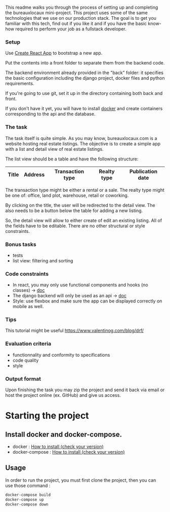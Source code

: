 This readme walks you through the process of setting up and completing the bureauxlocaux mini-project.
This project uses some of the same technologies that we use on our production stack.
The goal is to get you familiar with this tech, find out if you like it and if you have the basic know-how required to perform your job as a fullstack developer.

### Setup

Use [Create React App](https://github.com/facebook/create-react-app) to bootstrap a new app.

Put the contents into a front folder to separate them from the backend code.

The backend environment already provided in the "back" folder: it specifies the basic configuration including the django project, docker files and python requirements.

If you're going to use git, set it up in the directory containing both back and front.

If you don't have it yet, you will have to install [docker](https://www.docker.com/) and create containers corresponding to the api and the database.

### The task 

The task itself is quite simple.
As you may know, bureauxlocaux.com is a website hosting real estate listings.
The objective is to create a simple app with a list and detail view of real estate listings.

The list view should be a table and have the following structure:

| Title        | Address           | Transaction type  | Realty type | Publication date |
| ------------ | ----------------- | ----------------- | ----------- | ---------------- |

The transaction type might be either a rental or a sale.
The realty type might be one of: office, land plot, warehouse, retail or coworking.

By clicking on the title, the user will be redirected to the detail view.
The also needs to be a button below the table for adding a new listing.

So, the detail view will allow to either create of edit an existing listing.
All of the fields have to be editable.
There are no other structural or style constraints.

### Bonus tasks
- tests
- list view: filtering and sorting

### Code constraints
- In react, you may only use functional components and hooks (no classes) -> [doc](https://reactjs.org/docs/hooks-intro.html)
- The django backend will only be used as an api -> [doc](https://www.django-rest-framework.org/)
- Style: use flexbox and make sure the app can be displayed correctly on mobile as well.

### Tips
This tutorial might be useful https://www.valentinog.com/blog/drf/

### Evaluation criteria
- functionnality and conformity to specifications
- code quality
- style

### Output format
Upon finishing the task you may zip the project and send it back via email
or host the project online (ex. GitHub) and give us access.


#	Starting the project

## 	Install docker and docker-compose.

- docker : [How to install (check your version)](https://docs.docker.com/engine/install/ubuntu/#installation-methods)
- docker-compose : [How to install (check your version)](https://www.digitalocean.com/community/tutorials/how-to-install-docker-compose-on-ubuntu-18-04)

## Usage

In order to run the project, you must first clone the project, then you can use those command :

```bash
docker-compose build
docker-compose up
docker-compose down
```